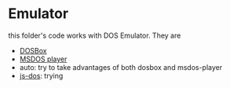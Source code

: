 # Emulator

this folder's code works with DOS Emulator. They are 

- [DOSBox](www.dosbox.com)
- [MSDOS player](http://takeda-toshiya.my.coocan.jp/msdos)
- auto: try to take advantages of both dosbox and msdos-player
- [js-dos](https://js-dos.com/): trying